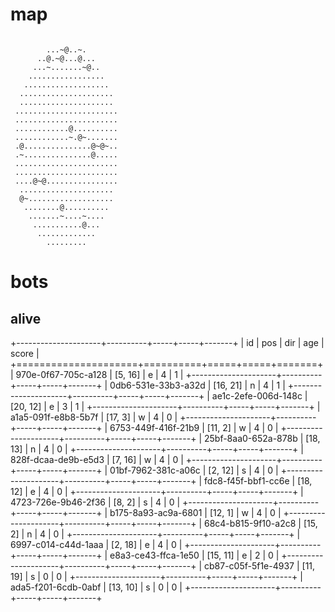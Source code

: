 # map

```

        ...~@..~.
      ..@.~@...@...
     ...~.......~@..
    .................
   ...................
  .....................
  .....................
 .......................
 .......................
 ............@..........
 ............~.@~.......
 .@...............@~@~..
 .~...............@.....
 .......................
 .......................
 ....@~@................
  .....................
  @~...................
   ........@..........
    .......~....~....
     ...........@...
      .............
        .........

```

# bots

## alive

+---------------------+----------+-----+-----+-------+
| id                  | pos      | dir | age | score |
+=====================+==========+=====+=====+=======+
| 970e-0f67-705c-a128 | [5, 16]  | e   | 4   | 1     |
+---------------------+----------+-----+-----+-------+
| 0db6-531e-33b3-a32d | [16, 21] | n   | 4   | 1     |
+---------------------+----------+-----+-----+-------+
| ae1c-2efe-006d-148c | [20, 12] | e   | 3   | 1     |
+---------------------+----------+-----+-----+-------+
| a1a5-091f-e8b8-5b7f | [17, 3]  | w   | 4   | 0     |
+---------------------+----------+-----+-----+-------+
| 6753-449f-416f-21b9 | [11, 2]  | w   | 4   | 0     |
+---------------------+----------+-----+-----+-------+
| 25bf-8aa0-652a-878b | [18, 13] | n   | 4   | 0     |
+---------------------+----------+-----+-----+-------+
| 828f-dcaa-de9b-e5d3 | [7, 16]  | w   | 4   | 0     |
+---------------------+----------+-----+-----+-------+
| 01bf-7962-381c-a06c | [2, 12]  | s   | 4   | 0     |
+---------------------+----------+-----+-----+-------+
| fdc8-f45f-bbf1-cc6e | [18, 12] | e   | 4   | 0     |
+---------------------+----------+-----+-----+-------+
| 4723-726e-9b46-2f36 | [8, 2]   | s   | 4   | 0     |
+---------------------+----------+-----+-----+-------+
| b175-8a93-ac9a-6801 | [12, 1]  | w   | 4   | 0     |
+---------------------+----------+-----+-----+-------+
| 68c4-b815-9f10-a2c8 | [15, 2]  | n   | 4   | 0     |
+---------------------+----------+-----+-----+-------+
| 6997-c014-c44d-1aaa | [2, 18]  | e   | 4   | 0     |
+---------------------+----------+-----+-----+-------+
| e8a3-ce43-ffca-1e50 | [15, 11] | e   | 2   | 0     |
+---------------------+----------+-----+-----+-------+
| cb87-c05f-5f1e-4937 | [11, 19] | s   | 0   | 0     |
+---------------------+----------+-----+-----+-------+
| ada5-f201-6cdb-0abf | [13, 10] | s   | 0   | 0     |
+---------------------+----------+-----+-----+-------+
